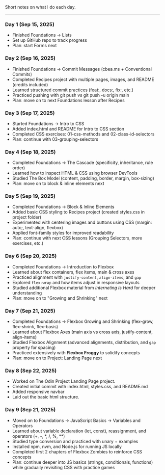 Short notes on what I do each day.

---

### Day 1 (Sep 15, 2025)
- Finished Foundations → Lists
- Set up GitHub repo to track progress
- Plan: start Forms next



### Day 2 (Sep 16, 2025)  
- Finished Foundations → Commit Messages (cbea.ms + Conventional Commits)  
- Completed Recipes project with multiple pages, images, and README (credits included)  
- Learned structured commit practices (feat:, docs:, fix:, etc.)  
- Practiced pushing with git push vs git push -u origin main  
- Plan: move on to next Foundations lesson after Recipes 
 

### Day 3 (Sep 17, 2025)  
- Started Foundations → Intro to CSS  
- Added index.html and README for Intro to CSS section  
- Completed CSS exercises: 01-css-methods and 02-class-id-selectors  
- Plan: continue with 03-grouping-selectors  


### Day 4 (Sep 18, 2025)  
- Completed Foundations → The Cascade (specificity, inheritance, rule order)  
- Learned how to inspect HTML & CSS using browser DevTools  
- Studied The Box Model (content, padding, border, margin, box-sizing)  
- Plan: move on to block & inline elements next  


### Day 5 (Sep 19, 2025)

- Completed Foundations → Block & Inline Elements
- Added basic CSS styling to Recipes project (created styles.css in project folder)
- Experimented with centering images and buttons using CSS (margin: auto;, text-align,    flexbox)
- Applied font-family styles for improved readability
- Plan: continue with next CSS lessons (Grouping Selectors, more exercises, etc.)


### Day 6 (Sep 20, 2025)  
- Completed Foundations → Introduction to Flexbox  
- Learned about flex containers, flex items, main & cross axes  
- Practiced alignment with `justify-content`, `align-items`, and `gap`  
- Explored `flex-wrap` and how items adjust in responsive layouts  
- Studied additional Flexbox material from *Interneting Is Hard* for deeper understanding  
- Plan: move on to "Growing and Shrinking" next  


### Day 7 (Sep 21, 2025)  
- Completed Foundations → Flexbox Growing and Shrinking (flex-grow, flex-shrink, flex-basis)  
- Learned about Flexbox Axes (main axis vs cross axis, justify-content, align-items)  
- Studied Flexbox Alignment (advanced alignments, distribution, and `gap` property for spacing)  
- Practiced extensively with **Flexbox Froggy** to solidify concepts  
- Plan: move on to Project: Landing Page next  

### Day 8 (Sep 22, 2025)
- Worked on The Odin Project Landing Page project.
- Created initial commit with index.html, styles.css, and README.md
- Added responsive navbar
- Laid out the basic html structure.

### Day 9 (Sep 21, 2025)

- Moved on to Foundations → JavaScript Basics → Variables and Operators
- Learned about variable declaration (let, const), reassignment, and operators (+, -, *, /, %, **)
- Studied type conversion and practiced with unary + examples
- Installed npm, nvm, and Node.js for running JS locally
- Completed first 2 chapters of Flexbox Zombies to reinforce CSS concepts
- Plan: continue deeper into JS basics (strings, conditionals, functions) while gradually revisiting CSS with practice games
